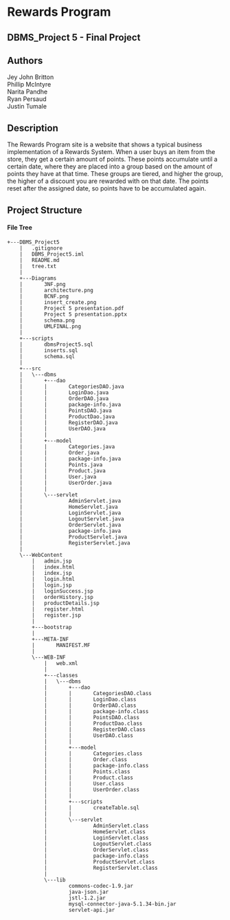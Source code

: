 # Rewards Program
## DBMS_Project 5 - Final Project

## Authors

Jey John Britton  
Phillip McIntyre  
Narita Pandhe  
Ryan Persaud  
Justin Tumale  

## Description

The Rewards Program site is a website that shows a typical business
implementation of a Rewards System. When a user buys an item from
the store, they get a certain amount of points. These points accumulate
until a certain date, where they are placed into a group based on the
amount of points they have at that time. These groups are tiered, and 
higher the group, the higher of a discount you are rewarded with on that
date. The points reset after the assigned date, so points have to be 
accumulated again.

## Project Structure
#### File Tree
```
+---DBMS_Project5
	|   .gitignore
	|   DBMS_Project5.iml
	|   README.md
	|   tree.txt
	|   
	+---Diagrams
	|       3NF.png
	|       architecture.png
	|       BCNF.png
	|       insert_create.png
	|       Project 5 presentation.pdf
	|       Project 5 presentation.pptx
	|       schema.png
	|       UMLFINAL.png
	|                       
	+---scripts
	|       dbmsProject5.sql
	|       inserts.sql
	|       schema.sql
	|       
	+---src
	|   \---dbms
	|       +---dao
	|       |       CategoriesDAO.java
	|       |       LoginDao.java
	|       |       OrderDAO.java
	|       |       package-info.java
	|       |       PointsDAO.java
	|       |       ProductDao.java
	|       |       RegisterDAO.java
	|       |       UserDAO.java
	|       |       
	|       +---model
	|       |       Categories.java
	|       |       Order.java
	|       |       package-info.java
	|       |       Points.java
	|       |       Product.java
	|       |       User.java
	|       |       UserOrder.java
	|       |       
	|       \---servlet
	|               AdminServlet.java
	|               HomeServlet.java
	|               LoginServlet.java
	|               LogoutServlet.java
	|               OrderServlet.java
	|               package-info.java
	|               ProductServlet.java
	|               RegisterServlet.java
	|               
	\---WebContent
		|   admin.jsp
		|   index.html
		|   index.jsp
		|   login.html
		|   login.jsp
		|   loginSuccess.jsp
		|   orderHistory.jsp
		|   productDetails.jsp
		|   register.html
		|   register.jsp
		|   
		+---bootstrap
		|           
		+---META-INF
		|       MANIFEST.MF
		|       
		\---WEB-INF
			|   web.xml
			|   
			+---classes
			|   \---dbms
			|       +---dao
			|       |       CategoriesDAO.class
			|       |       LoginDao.class
			|       |       OrderDAO.class
			|       |       package-info.class
			|       |       PointsDAO.class
			|       |       ProductDao.class
			|       |       RegisterDAO.class
			|       |       UserDAO.class
			|       |       
			|       +---model
			|       |       Categories.class
			|       |       Order.class
			|       |       package-info.class
			|       |       Points.class
			|       |       Product.class
			|       |       User.class
			|       |       UserOrder.class
			|       |       
			|       +---scripts
			|       |       createTable.sql
			|       |       
			|       \---servlet
			|               AdminServlet.class
			|               HomeServlet.class
			|               LoginServlet.class
			|               LogoutServlet.class
			|               OrderServlet.class
			|               package-info.class
			|               ProductServlet.class
			|               RegisterServlet.class
			|               
			\---lib
					commons-codec-1.9.jar
					java-json.jar
					jstl-1.2.jar
					mysql-connector-java-5.1.34-bin.jar
					servlet-api.jar
```


